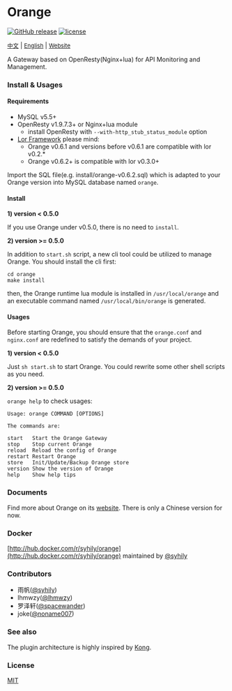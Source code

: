 # Orange

 [![GitHub release](https://img.shields.io/github/release/sumory/orange.svg)](https://github.com/sumory/orange/releases/latest) [![license](https://img.shields.io/github/license/sumory/orange.svg)](https://github.com/sumory/orange/blob/master/LICENSE)

<a href="./README_zh.md" style="font-size:13px">中文</a> | <a href="./README.md" style="font-size:13px">English</a> | <a href="http://orange.sumory.com" style="font-size:13px">Website</a>


A Gateway based on OpenResty(Nginx+lua) for API Monitoring and Management.


### Install & Usages

#### Requirements

- MySQL v5.5+
- OpenResty v1.9.7.3+ or Nginx+lua module
    - install OpenResty with `--with-http_stub_status_module` option
- [Lor Framework](https://github.com/sumory/lor) please mind:
    - Orange v0.6.1 and versions before v0.6.1 are compatible with lor v0.2.*
    - Orange v0.6.2+ is compatible with lor v0.3.0+

Import the SQL file(e.g. install/orange-v0.6.2.sql) which is adapted to your Orange version into MySQL database named `orange`.

#### Install

**1) version < 0.5.0**

If you use Orange under v0.5.0, there is no need to `install`.

**2) version >= 0.5.0**

In addition to `start.sh` script, a new cli tool could be utilized to manage Orange. You should install the cli first:

```
cd orange
make install
```

then, the Orange runtime lua module is installed in `/usr/local/orange` and an executable command named `/usr/local/bin/orange` is generated.


#### Usages

Before starting Orange, you should ensure that the `orange.conf` and `nginx.conf` are redefined to satisfy the demands of your project.


**1) version < 0.5.0**

Just `sh start.sh` to start Orange. You could rewrite some other shell scripts as you need.

**2) version >= 0.5.0**

`orange help` to check usages:

```shell
Usage: orange COMMAND [OPTIONS]

The commands are:

start   Start the Orange Gateway
stop    Stop current Orange
reload  Reload the config of Orange
restart Restart Orange
store   Init/Update/Backup Orange store
version Show the version of Orange
help    Show help tips
```


### Documents

Find more about Orange on its [website](http://orange.sumory.com/docs). There is only a Chinese version for now.


### Docker

[http://hub.docker.com/r/syhily/orange](http://hub.docker.com/r/syhily/orange) maintained by [@syhily](https://github.com/syhily)


### Contributors

- 雨帆([@syhily](https://github.com/syhily))
- lhmwzy([@lhmwzy](https://github.com/lhmwzy))
- 罗泽轩([@spacewander](https://github.com/spacewander))
- joke([@noname007](https://github.com/noname007))

### See also

The plugin architecture is highly inspired by [Kong](https://github.com/Mashape/kong).


### License

[MIT](./LICENSE)
